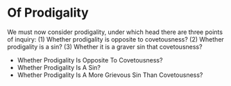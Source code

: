 # Of Prodigality

We must now consider prodigality, under which head there are three points of inquiry:
(1) Whether prodigality is opposite to covetousness?
(2) Whether prodigality is a sin?
(3) Whether it is a graver sin that covetousness?

* Whether Prodigality Is Opposite To Covetousness?
* Whether Prodigality Is A Sin?
* Whether Prodigality Is A More Grievous Sin Than Covetousness?